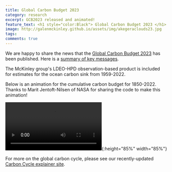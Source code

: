 ```yaml
---
title: Global Carbon Budget 2023
category: research
excerpt: GCB2023 released and animated!
feature_text: <h1 style="color:Black"> Global Carbon Budget 2023 </h1>
image: http://galenmckinley.github.io/assets/img/akegeraclouds23.jpg
tags: 
comments: true
---
```


We are happy to share the news that the [Global Carbon Budget 2023](https://essd.copernicus.org/articles/15/5301/2023/) has been published. Here is a [summary of key messages](https://globalcarbonbudget.org/fossil-co2-emissions-at-record-high-in-2023/). 

The McKinley group's LDEO-HPD observation-based product is included for estimates for the ocean carbon sink from 1959-2022. 

Below is an animation for the cumulative carbon budget for 1850-2022. Thanks to Marit Jentoft-Nilsen of NASA for sharing the code to make this animation! 

![GCB 2023 cumulative budget ]({{site.baseurl}}/assets/img/historical_carbon_budget_bar_chart_2023.mp4){:height="85%" width="85%"} 

For more on the global carbon cycle, please see our recently-updated [Carbon Cycle explainer site](https://galenmckinley.github.io/CarbonCycle/). 
